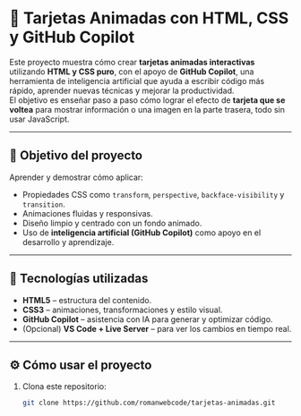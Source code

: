 # 🎴 Tarjetas Animadas con HTML, CSS y GitHub Copilot

Este proyecto muestra cómo crear **tarjetas animadas interactivas** utilizando **HTML y CSS puro**, con el apoyo de **GitHub Copilot**, una herramienta de inteligencia artificial que ayuda a escribir código más rápido, aprender nuevas técnicas y mejorar la productividad.  
El objetivo es enseñar paso a paso cómo lograr el efecto de **tarjeta que se voltea** para mostrar información o una imagen en la parte trasera, todo sin usar JavaScript.

---

## 🧠 Objetivo del proyecto

Aprender y demostrar cómo aplicar:
- Propiedades CSS como `transform`, `perspective`, `backface-visibility` y `transition`.
- Animaciones fluidas y responsivas.
- Diseño limpio y centrado con un fondo animado.
- Uso de **inteligencia artificial (GitHub Copilot)** como apoyo en el desarrollo y aprendizaje.

---

## 🧩 Tecnologías utilizadas

- **HTML5** – estructura del contenido.  
- **CSS3** – animaciones, transformaciones y estilo visual.  
- **GitHub Copilot** – asistencia con IA para generar y optimizar código.  
- (Opcional) **VS Code + Live Server** – para ver los cambios en tiempo real.

---

## ⚙️ Cómo usar el proyecto

1. Clona este repositorio:
   ```bash
   git clone https://github.com/romanwebcode/tarjetas-animadas.git


